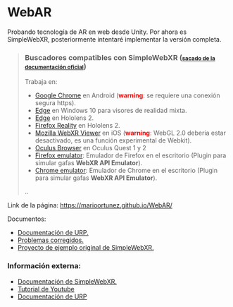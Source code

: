 # WebAR

Probando tecnología de AR en web desde Unity. Por ahora es SimpleWebXR, posteriormente intentaré implementar la versión completa.

>### Buscadores compatibles con SimpleWebXR (<label style="font-size:75%;">[sacado de la documentación oficial](https://github.com/Rufus31415/Simple-WebXR-Unity)</label>)
>Trabaja en:
>- [Google Chrome](https://play.google.com/store/apps/details?id=com.android.chrome) en Android (<label style="color:red;">**warning**</label>: se requiere una conexión segura https).
>- [Edge](https://docs.microsoft.com/windows/mixed-reality/new-microsoft-edge) en Windows 10 para visores de realidad mixta.
>- [Edge](https://docs.microsoft.com/hololens/hololens-insider#introducing-the-new-microsoft-edge) en Hololens 2.
>- [Firefox Reality](https://www.microsoft.com/p/firefox-reality/9npq78m7nb0r?activetab=pivot:overviewtab) en Hololens 2.
>- [Mozilla WebXR Viewer](https://apps.apple.com/app/webxr-viewer/id1295998056) en iOS (<label style="color:red;">**warning**</label>: WebGL 2.0 debería estar desactivado, es una función experimental de Webkit).
>- [Oculus Browser](https://developer.oculus.com/webxr/) en Oculus Quest 1 y 2
>- [Firefox emulator](https://addons.mozilla.org/firefox/addon/webxr-api-emulator/): Emulador de Firefox en el escritorio (Plugin para simular gafas **WebXR API Emulator**).
>-  [Chrome emulator](https://chrome.google.com/webstore/detail/webxr-api-emulator/mjddjgeghkdijejnciaefnkjmkafnnje): Emulador de Chrome en el escritorio (Plugin para simular gafas **WebXR API Emulator**).
> <p>..</p>

Link de la página: <https://marioortunez.github.io/WebAR/>

Documentos:
- [Documentación de URP.](Others/URPDOC.md)
- [Problemas corregidos.](Others/PROBLEMS.md)
- [Proyecto de ejemplo original de SimpleWebXR.](https://github.com/Rufus31415/Simple-WebXR-Unity/releases/download/v1.0-beta.1/SimpleWebXR.unitypackage)

### Información externa:
- [Documentación de SimpleWebXR.](https://github.com/Rufus31415/Simple-WebXR-Unity)
- [Tutorial de Youtube](https://www.youtube.com/watch?v=E1PRrulzVCY)
- [Documentación de URP](https://docs.unity3d.com/Packages/com.unity.render-pipelines.universal@17.0/manual/index.html)